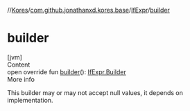 //[Kores](../../index.md)/[com.github.jonathanxd.kores.base](../index.md)/[IfExpr](index.md)/[builder](builder.md)



# builder  
[jvm]  
Content  
open override fun [builder](builder.md)(): [IfExpr.Builder](-builder/index.md)  
More info  


This builder may or may not accept null values, it depends on implementation.

  



